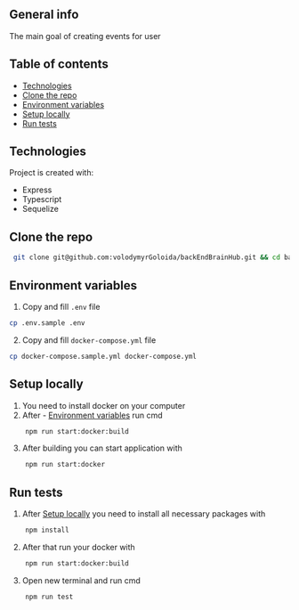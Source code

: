 ## General info

The main goal of creating events for user

## Table of contents

- [Technologies](#technologies)
- [Clone the repo](#clone-the-repo)
- [Environment variables](#environment-variables)
- [Setup locally](#setup-locally)
- [Run tests](#run-tests)

## Technologies

Project is created with:

- Express
- Typescript
- Sequelize

## Clone the repo

```sh
 git clone git@github.com:volodymyrGoloida/backEndBrainHub.git && cd backEndBrainHub
```

## Environment variables

1. Copy and fill `.env` file

```sh
cp .env.sample .env
```

2. Copy and fill `docker-compose.yml` file

```sh
cp docker-compose.sample.yml docker-compose.yml
```

## Setup locally

1. You need to install docker on your computer
2. After - [Environment variables](#environment-variables) run cmd

```sh
    npm run start:docker:build
```

3. After building you can start application with

```sh
    npm run start:docker
```

## Run tests

1. After [Setup locally](#setup-locally) you need to install all necessary packages with

```sh
    npm install
```

2. After that run your docker with

```sh
    npm run start:docker:build
```

3. Open new terminal and run cmd

```sh
    npm run test
```
